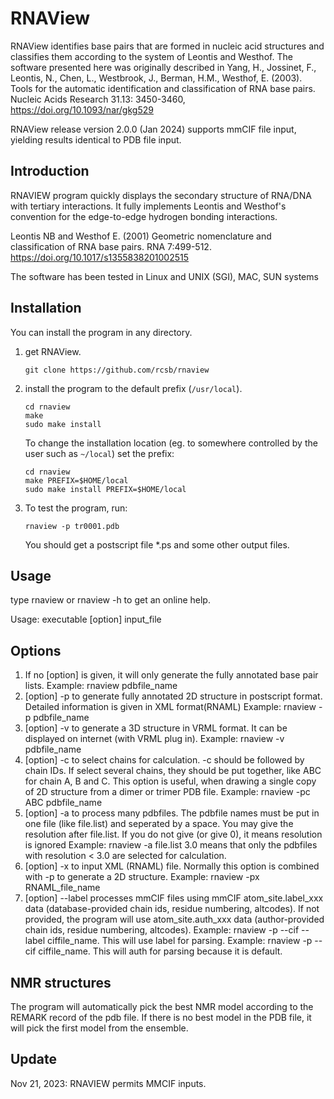 # RNAView

RNAView identifies base pairs that are formed in nucleic acid structures and classifies them according to the system of Leontis and Westhof. The software presented here was originally described in Yang, H., Jossinet, F., Leontis, N., Chen, L., Westbrook, J., Berman, H.M., Westhof, E. (2003). Tools for the automatic identification and classification of RNA base pairs. Nucleic Acids Research 31.13: 3450-3460, https://doi.org/10.1093/nar/gkg529

RNAView release version 2.0.0 (Jan 2024) supports mmCIF file input, yielding results identical to PDB file input.
 
## Introduction

RNAVIEW program quickly displays the secondary structure of RNA/DNA with tertiary interactions. It fully implements Leontis and Westhof's convention for the edge-to-edge hydrogen bonding interactions.

Leontis NB and Westhof E. (2001) Geometric nomenclature and classification of RNA base pairs. RNA 7:499-512. https://doi.org/10.1017/s1355838201002515

The software has been tested in Linux and UNIX (SGI), MAC, SUN systems

## Installation

You can install the program in any directory.

1. get RNAView.

    ```
	git clone https://github.com/rcsb/rnaview
    ```

2. install the program to the default prefix (`/usr/local`).

    ```
    cd rnaview
    make
	sudo make install
    ```

    To change the installation location (eg. to somewhere controlled by the user such as `~/local`) set the prefix:

    ```
    cd rnaview
    make PREFIX=$HOME/local
	sudo make install PREFIX=$HOME/local
	```

3. To test the program, run:

    ```
    rnaview -p tr0001.pdb
    ```

    You should get a postscript file \*.ps and some other output files.

## Usage

type rnaview or rnaview -h to get an online help.

Usage: executable [option] input_file

## Options

1. If no [option] is given, it will only generate the fully annotated base pair lists. Example: rnaview pdbfile_name
2. [option] -p to generate fully annotated 2D structure in postscript format. Detailed information is given in XML format(RNAML) Example: rnaview -p pdbfile_name
3. [option] -v to generate a 3D structure in VRML format. It can be displayed on internet (with VRML plug in). Example: rnaview -v pdbfile_name
4. [option] -c to select chains for calculation. -c should be followed by chain IDs. If select several chains, they should be put together, like ABC for chain A, B and C. This option is useful, when drawing a single copy of 2D structure from a dimer or trimer PDB file. Example: rnaview -pc ABC pdbfile_name
5. [option] -a to process many pdbfiles. The pdbfile names must be put in one file (like file.list) and seperated by a space. You may give the resolution after file.list. If you do not give (or give 0), it means resolution is ignored Example: rnaview -a file.list 3.0 means that only the pdbfiles with resolution < 3.0 are selected for calculation.
6. [option] -x to input XML (RNAML) file. Normally this option is combined with -p to generate a 2D structure. Example: rnaview -px RNAML_file_name
7. [option] --label processes mmCIF files using mmCIF atom_site.label_xxx data (database-provided chain ids, residue numbering, altcodes). If not provided, the program will use atom_site.auth_xxx data (author-provided chain ids, residue numbering, altcodes). Example: rnaview -p --cif --label ciffile_name. This will use label for parsing. Example: rnaview -p --cif ciffile_name. This will auth for parsing because it is default.

## NMR structures

The program will automatically pick the best NMR model according to the REMARK record of the pdb file. If there is no best model in the PDB file, it will pick the first model from the ensemble.

## Update
Nov 21, 2023: RNAVIEW permits MMCIF inputs.
